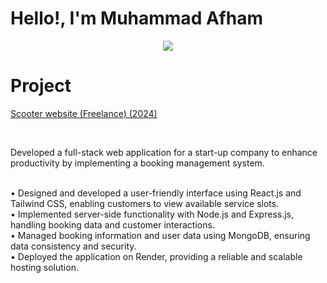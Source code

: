 # Hello!, I'm Muhammad Afham

<p align="center">
  <a href="https://skillicons.dev">
    <img src="https://skillicons.dev/icons?i=git,react,nodejs,arduino,express" />
  </a>
</p>

# Project
<a href="https://swyft-scooter.onrender.com">
<p>Scooter website (Freelance)	(2024)</p> 
</a>
<br/>
<p>Developed a full-stack web application for a start-up company to enhance productivity by implementing a booking management system.</p> 
</br>
•	Designed and developed a user-friendly interface using React.js and Tailwind CSS, enabling customers to view available service slots.
</br>
•	Implemented server-side functionality with Node.js and Express.js, handling booking data and customer interactions.
</br>
•	Managed booking information and user data using MongoDB, ensuring data consistency and security.
</br>
•	Deployed the application on Render, providing a reliable and scalable hosting solution.
</br>
